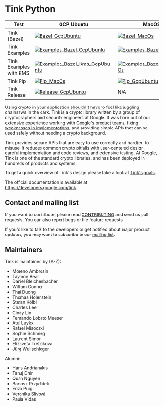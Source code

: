 # Tink Python

<!-- GCP Ubuntu --->

[tink_py_bazel_badge_gcp_ubuntu]: https://storage.googleapis.com/tink-kokoro-build-badges/tink-py-bazel-gcp-ubuntu.svg
[tink_py_examples_bazel_badge_gcp_ubuntu]: https://storage.googleapis.com/tink-kokoro-build-badges/tink-py-examples-bazel-gcp-ubuntu.svg
[tink_py_examples_bazel_kms_badge_gcp_ubuntu]: https://storage.googleapis.com/tink-kokoro-build-badges/tink-py-examples-bazel-kms-gcp-ubuntu.svg
[tink_py_pip_badge_gcp_ubuntu]: https://storage.googleapis.com/tink-kokoro-build-badges/tink-py-pip-gcp-ubuntu.svg
[tink_py_release_badge_gcp_ubuntu]: https://storage.googleapis.com/tink-kokoro-build-badges/tink-py-release-gcp-ubuntu.svg

<!-- MacOS --->

[tink_py_bazel_badge_macos]: https://storage.googleapis.com/tink-kokoro-build-badges/tink-py-bazel-macos-external.svg
[tink_py_examples_bazel_badge_macos]: https://storage.googleapis.com/tink-kokoro-build-badges/tink-py-examples-bazel-macos-external.svg
[tink_py_examples_bazel_kms_badge_macos]: https://storage.googleapis.com/tink-kokoro-build-badges/tink-py-examples-bazel-kms-macos-external.svg
[tink_py_pip_badge_macos]: https://storage.googleapis.com/tink-kokoro-build-badges/tink-py-pip-macos-external.svg

**Test**               | **GCP Ubuntu**                                                                    | **MacOS**
---------------------- | --------------------------------------------------------------------------------- | ---------
Tink (Bazel)           | [![Bazel_GcpUbuntu][tink_py_bazel_badge_gcp_ubuntu]](#)                           | [![Bazel_MacOs][tink_py_bazel_badge_macos]](#)
Tink Examples          | [![Examples_Bazel_GcpUbuntu][tink_py_examples_bazel_badge_gcp_ubuntu]](#)         | [![Examples_Bazel_MacOs][tink_py_examples_bazel_badge_macos]](#)
Tink Examples with KMS | [![Examples_Bazel_Kms_GcpUbuntu][tink_py_examples_bazel_kms_badge_gcp_ubuntu]](#) | [![Examples_Bazel_Kms_MacOs][tink_py_examples_bazel_kms_badge_macos]](#)
Tink Pip               | [![Pip_MacOs][tink_py_pip_badge_gcp_ubuntu]](#)                                   | [![Pip_GcpUbuntu][tink_py_pip_badge_macos]](#)
Tink Release           | [![Release_GcpUbuntu][tink_py_release_badge_gcp_ubuntu]](#)                       | N/A


Using crypto in your application [shouldn't have to][devs_are_users_too_slides]
feel like juggling chainsaws in the dark. Tink is a crypto library written by a
group of cryptographers and security engineers at Google. It was born out of our
extensive experience working with Google's product teams,
[fixing weaknesses in implementations](https://github.com/google/wycheproof),
and providing simple APIs that can be used safely without needing a crypto
background.

Tink provides secure APIs that are easy to use correctly and hard(er) to misuse.
It reduces common crypto pitfalls with user-centered design, careful
implementation and code reviews, and extensive testing. At Google, Tink is one
of the standard crypto libraries, and has been deployed in hundreds of products
and systems.

To get a quick overview of Tink's design please take a look at
[Tink's goals](https://developers.google.com/tink/design/goals_of_tink).

The official documentation is available at https://developers.google.com/tink.

[devs_are_users_too_slides]: https://www.usenix.org/sites/default/files/conference/protected-files/hotsec15_slides_green.pdf

## Contact and mailing list

If you want to contribute, please read [CONTRIBUTING](docs/CONTRIBUTING.md) and
send us pull requests. You can also report bugs or file feature requests.

If you'd like to talk to the developers or get notified about major product
updates, you may want to subscribe to our
[mailing list](https://groups.google.com/forum/#!forum/tink-users).

## Maintainers

Tink is maintained by (A-Z):

-   Moreno Ambrosin
-   Taymon Beal
-   Daniel Bleichenbacher
-   William Conner
-   Thai Duong
-   Thomas Holenstein
-   Stefan Kölbl
-   Charles Lee
-   Cindy Lin
-   Fernando Lobato Meeser
-   Atul Luykx
-   Rafael Misoczki
-   Sophie Schmieg
-   Laurent Simon
-   Elizaveta Tretiakova
-   Jürg Wullschleger

Alumni:

-   Haris Andrianakis
-   Tanuj Dhir
-   Quan Nguyen
-   Bartosz Przydatek
-   Enzo Puig
-   Veronika Slívová
-   Paula Vidas
